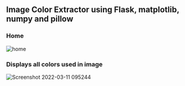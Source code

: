 <h2>Image Color Extractor using Flask, matplotlib, numpy and pillow</h2>

<h3>Home</h3>

![home](https://user-images.githubusercontent.com/78927284/157891379-84a2240a-259b-41f0-92bb-32b3d25ec6f1.png)


<h3>Displays all colors used in image</h3>

![Screenshot 2022-03-11 095244](https://user-images.githubusercontent.com/78927284/157891450-aab03e6b-83a4-45d9-8a35-6277901a6ac6.png)


